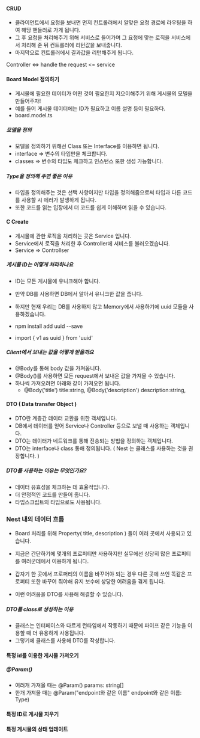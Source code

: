 #### CRUD

- 클라이언트에서 요청을 보내면 먼저 컨트롤러에서 알맞은 요청 경로에 라우팅을 하여 해당 핸들러로 가게 됩니다.
- 그 후 요청을 처리해주기 위해 서비스로 들어가며 그 요청에 맞는 로직을 서비스에서 처리해 준 뒤 컨트롤러에 리턴값을 보내줍니다.
- 마지막으로 컨트롤러에서 결과값을 리턴해주게 됩니다.

Controller <=> handle the request <= service

#### Board Model 정의하기

- 게시물에 필요한 데이터가 어떤 것이 필요한지 저으이해주기 위해 게시물의 모델을 만들어주자!
- 예를 들어 게시물 데이터에는 ID가 필요하고 이름 설명 등이 필요하다.
- board.model.ts

##### 모델을 정의

- 모델을 정의하기 위해선 Class 또는 Interface를 이용하면 됩니다.
- interface => 변수의 타입만을 체크합니다.
- classes => 변수의 타입도 체크하고 인스턴스 또한 생성 가능합니다.

##### Type을 정의해 주면 좋은 이유

- 타입을 정의해주는 것은 선택 사항이지만 타입을 정의해줌으로써 타입과 다른 코드를 사용할 시 에러가 발생하게 됩니다.
- 또한 코드를 읽는 입장에서 더 코드를 쉽게 이해하며 읽을 수 있습니다.

#### C Create

- 게시물에 관한 로직을 처리하는 곳은 Service 입니다.
- Service에서 로직을 처리한 후 Controller에 서비스를 불러오겠습니다.
- Service => Controllser

##### 게시물 ID는 어떻게 처리하나요

- ID는 모든 게시물에 유니크해야 합니다.
- 만약 DB를 사용하면 DB에서 알아서 유니크한 값을 줍니다.
- 하지만 현재 우리는 DB를 사용하지 않고 Memory에서 사용하기에 uuid 모듈을 사용하겠습니다.

- npm install add uuid --save
- import { v1 as uuid } from 'uuid'

##### Client에서 보내는 값을 어떻게 받을까요

- @Body를 통해 body 값을 가져옵니다.
- @Body()를 사용하면 모든 request에서 보내온 값을 가져올 수 있습니다.
- 하나씩 가져오려면 아래와 같이 가져오면 됩니다.
  - @Body('title') title:string, @Body('description') description:string,

#### DTO ( Data transfer Object )

- DTO란 계층간 데이터 교환을 위한 객체입니다.
- DB에서 데이터를 얻어 Service나 Controller 등으로 보낼 때 사용하는 객체입니다.
- DTO는 데이터가 네트워크를 통해 전송되는 방법을 정의하는 객체입니다.
- DTO는 interface나 class 통해 정의됩니다. ( Nest 는 클래스를 사용하는 것을 권장합니다. )

##### DTO를 사용하는 이유는 무엇인가요?

- 데이터 유효성을 체크하는 데 효율적입니다.
- 더 안정적인 코드를 만들어 줍니다.
- 타입스크립트의 타입으로도 사용됩니다.

### Nest 내의 데이터 흐름

- Board 처리를 위해 Property( title, description ) 들이 여러 곳에서 사용되고 있습니다.

- 지금은 간단하기에 몇개의 프로퍼티만 사용하지만 실무에선 상당히 많은 프로퍼티를 여러군데에서 이용하게 됩니다.
- 갑자기 한 곳에서 프로퍼티의 이름을 바꾸어야 되는 경우 다른 곳에 쓰인 똑같은 프로퍼티 또한 바꾸어 줘야해 유지 보수에 상당한 어려움을 겪게 됩니다.
- 이런 어려움을 DTO를 사용해 해결할 수 있습니다.

##### DTO를 class로 생성하는 이유

- 클래스는 인터페이스와 다르게 런타임에서 작동하기 때문에 파이프 같은 기능을 이용할 때 더 유용하게 사용됩니다.
- 그렇기에 클래스를 사용해 DTO를 작성합니다.

#### 특정 id를 이용한 게시물 가져오기

##### @Param()

- 여러개 가져올 때는 @Param() params: string[]
- 한개 가져올 때는 @Param("endpoint와 같은 이름" endpoint와 같은 이름: Type)

#### 특정 ID로 게시물 지우기

#### 특정 게시물의 상태 업데이트
